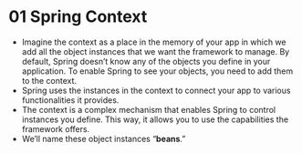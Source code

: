 # 01 Spring Context
- Imagine the context as a place in the memory of your app in which we add all the object instances that we want the framework to manage. By default, Spring doesn’t know any of the objects you define in your application. To enable Spring to see your objects, you need to add them to the context.
- Spring uses the instances in the context to connect your app to various functionalities it provides.
- The context is a complex mechanism that enables Spring to control instances you define. This way, it allows you to use the capabilities the framework offers.
- We’ll name these object instances “**beans**.”